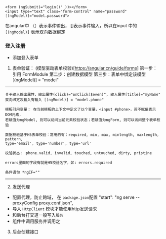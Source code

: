 ```
<form (ngSubmit)="login()" ))></form>
<input type="text" class="form-control" name="password" [(ngModel)]="model.password">
```
在angular中 （）表示事件输出， []表示事件输入，所以在input 中的 `[(ngModel)]` 表示双向数据绑定

### 登入注册
- 添加登入表单
1. 表单验证：  (模型驱动表单校验)[https://angular.cn/guide/forms]
 第一步：引用 FormModule
 第二步：创建数据模型
 第三步：表单中绑定该模型[(ngModel)] = "model" 
-----
    关于输入输出属性，输出属性(click)="onClick($even)", 输入属性[title]="myName"
    双向绑定及输入有输入 [(ngModel)] = "model.phone"

    模板引用变量： 在当前模板的上下文中定义了以个变量，<input #phone>，若不赋值表示DOM元素，
    若赋值为ngModel, 则可以访问当前元素校验状态；若赋值为ngForm, 则可以访问整个表单校验    

    数据校验基于H5表单校验：常用的有：required, min, max, minlength, maxlength, pattern,
    type='email', type='number', type='url'

    校验状态： phone.valid, invalid, touched, untouched, dirty, pristine

    errors里面的字段有就是H5校验名字，如: errors.required

    条件语句 *ngIF=""
-----
2. 发送代理
 - 配置代理，防止跨域， 在 `package.json`配置 "start": "ng serve --proxyConfig proxy.conf.json",
 - 导入 `HttpClient` 模块才能使用http发送请求 
 - 和后台打交道一般写入`服务`
 - 组件中调用服务并调用之
3. 后台创建接口